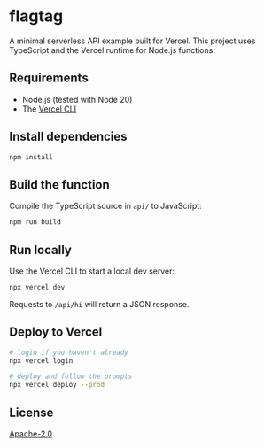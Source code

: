 # flagtag

A minimal serverless API example built for Vercel. This project uses TypeScript and the Vercel runtime for Node.js functions.

## Requirements

- Node.js (tested with Node 20)
- The [Vercel CLI](https://vercel.com/docs/cli)

## Install dependencies

```bash
npm install
```

## Build the function

Compile the TypeScript source in `api/` to JavaScript:

```bash
npm run build
```

## Run locally

Use the Vercel CLI to start a local dev server:

```bash
npx vercel dev
```

Requests to `/api/hi` will return a JSON response.

## Deploy to Vercel

```bash
# login if you haven't already
npx vercel login

# deploy and follow the prompts
npx vercel deploy --prod
```

## License

[Apache-2.0](LICENSE)

